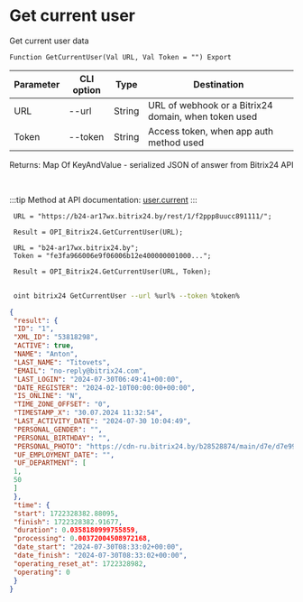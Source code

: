 ﻿---
sidebar_position: 1
---

# Get current user
 Get current user data



`Function GetCurrentUser(Val URL, Val Token = "") Export`

 | Parameter | CLI option | Type | Destination |
 |-|-|-|-|
 | URL | --url | String | URL of webhook or a Bitrix24 domain, when token used |
 | Token | --token | String | Access token, when app auth method used |

 
 Returns: Map Of KeyAndValue - serialized JSON of answer from Bitrix24 API

<br/>

:::tip
Method at API documentation: [user.current](https://dev.1c-bitrix.ru/rest_help/users/user_current.php)
:::
<br/>


```bsl title="Code example"
 URL = "https://b24-ar17wx.bitrix24.by/rest/1/f2ppp8uucc891111/";
 
 Result = OPI_Bitrix24.GetCurrentUser(URL);
 
 URL = "b24-ar17wx.bitrix24.by";
 Token = "fe3fa966006e9f06006b12e400000001000...";
 
 Result = OPI_Bitrix24.GetCurrentUser(URL, Token);
```
	


```sh title="CLI command example"
 
 oint bitrix24 GetCurrentUser --url %url% --token %token%

```

```json title="Result"
{
 "result": {
 "ID": "1",
 "XML_ID": "53818298",
 "ACTIVE": true,
 "NAME": "Anton",
 "LAST_NAME": "Titovets",
 "EMAIL": "no-reply@bitrix24.com",
 "LAST_LOGIN": "2024-07-30T06:49:41+00:00",
 "DATE_REGISTER": "2024-02-10T00:00:00+00:00",
 "IS_ONLINE": "N",
 "TIME_ZONE_OFFSET": "0",
 "TIMESTAMP_X": "30.07.2024 11:32:54",
 "LAST_ACTIVITY_DATE": "2024-07-30 10:04:49",
 "PERSONAL_GENDER": "",
 "PERSONAL_BIRTHDAY": "",
 "PERSONAL_PHOTO": "https://cdn-ru.bitrix24.by/b28528874/main/d7e/d7e99cf556e4ab676463dae2c00ddfbb/a7e0af6899300e3c684caeca5c334d81.jpg",
 "UF_EMPLOYMENT_DATE": "",
 "UF_DEPARTMENT": [
 1,
 50
 ]
 },
 "time": {
 "start": 1722328382.88095,
 "finish": 1722328382.91677,
 "duration": 0.0358180999755859,
 "processing": 0.00372004508972168,
 "date_start": "2024-07-30T08:33:02+00:00",
 "date_finish": "2024-07-30T08:33:02+00:00",
 "operating_reset_at": 1722328982,
 "operating": 0
 }
}
```
